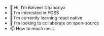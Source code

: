 - 👋 Hi, I’m Balveer Dhanoriya
- 👀 I’m interested in FOSS
- 🌱 I’m currently learning react native
- 💞️ I’m looking to collaborate on open-source
- 📫 How to reach me ...

<!---
estbalveer/estbalveer is a ✨ special ✨ repository because its `README.md` (this file) appears on your GitHub profile.
You can click the Preview link to take a look at your changes.
--->
